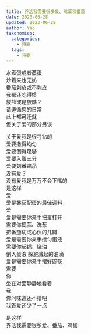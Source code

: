 ```yaml
---
title: 养活我需要很多爱、鸡蛋和番茄
date: 2023-06-28
updated: 2023-06-28
author: Yao
taxonomies:
  categories:
    - 诗歌
  tags:
    - 诗歌
---
```


水煮蛋或者蒸蛋  
炒着来也无妨  
番茄剥皮或不剥皮  
我都还吃得惯  
放盐或是放糖？  
请遵循您的日常  
此上都可迁就  
但关于爱的部分另谈  

关于爱我是很刁钻的  
爱要撒得均匀  
爱要倒得足够  
爱要入蛋三分  
爱要刻番铭茄  
没有爱？  
没有爱我是万万不会下嘴的  
是这样  
爱  
爱是番茄配蛋的最佳调料  
爱  
爱是需要你亲手把蛋打开  
需要你捣蒜、洗葱  
把番茄切成心仪的几瓣  
爱是需要你亲手搅匀蛋液  
需要你起锅、烧油  
倒入蛋液 躲避溅起的油滴  
爱是需要你亲手摆好碗筷  
需要  
你  
坐在对面静静地看着  
我  
你问味道还不错吧  
我答爱还少了一点  

是这样  
养活我需要很多爱、番茄、鸡蛋